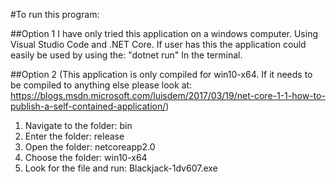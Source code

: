 #To run this program:

##Option 1
I have only tried this application on a windows computer.
Using Visual Studio Code and .NET Core.
If user has this the application could easily be used by using the: "dotnet run"
In the terminal.

##Option 2
(This application is only compiled for win10-x64. If it needs to be compiled to anything else please look at: https://blogs.msdn.microsoft.com/luisdem/2017/03/19/net-core-1-1-how-to-publish-a-self-contained-application/)
1. Navigate to the folder: bin
2. Enter the folder: release
3. Open the folder: netcoreapp2.0
4. Choose the folder: win10-x64
5. Look for the file and run: Blackjack-1dv607.exe